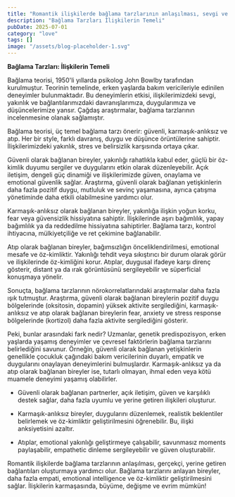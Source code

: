 ```yaml
---
title: "Romantik ilişkilerde bağlama tarzlarının anlaşılması, sevgi ve yakınlığın nasıl navigasyonu gerektiğini gösterir. Örneğin"
description: "Bağlama Tarzları İlişkilerin Temeli"
pubDate: 2025-07-01
category: "love"
tags: []
image: "/assets/blog-placeholder-1.svg"
---
```


**Bağlama Tarzları: İlişkilerin Temeli**

Bağlama teorisi, 1950'li yıllarda psikolog John Bowlby tarafından kurulmuştur. Teorinin temelinde, erken yaşlarda bakım vericileriyle edinilen deneyimler bulunmaktadır. Bu deneyimlerin etkisi, ilişkilerimizdeki sevgi, yakınlık ve bağlantılarımızdaki davranışlarımıza, duygularımıza ve düşüncelerimize yansır. Çağdaş araştırmalar, bağlama tarzlarının incelenmesine olanak sağlamıştır.

Bağlama teorisi, üç temel bağlama tarzı önerir: güvenli, karmaşık-anlıksız ve atıp. Her bir style, farklı davranış, duygu ve düşünce örüntülerine sahiptir. İlişkilerimizdeki yakınlık, stres ve belirsizlik karşısında ortaya çıkar.

Güvenli olarak bağlanan bireyler, yakınlığı rahatlıkla kabul eder, güçlü bir öz-kimlik duyumu sergiler ve duygularını etkin olarak düzenleyebilir. Açık iletişim, dengeli güç dinamiği ve ilişkilerimizde güven, onaylama ve emotional güvenlik sağlar. Araştırma, güvenli olarak bağlanan yetişkinlerin daha fazla pozitif duygu, mutluluk ve sevinç yaşamasına, ayrıca çatışma yönetiminde daha etkili olabilmesine yardımcı olur.

Karmaşık-anlıksız olarak bağlanan bireyler, yakınlığa ilişkin yoğun korku, fear veya güvensizlik hissiyatına sahiptir. İlişkilerinde aşırı bağımlılık, yapay bağımlılık ya da reddedilme hissiyatına sahiptirler. Bağlama tarzı, kontrol ihtiyacına, mülkiyetçiliğe ve ret çekimine bağlanabilir.

Atıp olarak bağlanan bireyler, bağımsızlığın önceliklendirilmesi, emotional mesafe ve öz-kimliktir. Yakınlığı tehdit veya sıkıştırıcı bir durum olarak görür ve ilişkilerinde öz-kimliğini korur. Atıplar, duygusal ifadeye karşı direnç gösterir, distant ya da ırak görüntüsünü sergileyebilir ve süperficial konuşmaya yönelir.

Sonuçta, bağlama tarzlarının nörokorrelatlarındaki araştırmalar daha fazla ışık tutmuştur. Araştırma, güvenli olarak bağlanan bireylerin pozitif duygu bölgelerinde (oksitosin, dopamin) yüksek aktivite sergilediğini, karmaşık-anlıksız ve atıp olarak bağlanan bireylerin fear, anxiety ve stress response bölgelerinde (kortizol) daha fazla aktivite sergilediğini gösterir.

Peki, bunlar arasındaki fark nedir? Uzmanlar, genetik predispozisyon, erken yaşlarda yaşamış deneyimler ve çevresel faktörlerin bağlama tarzlarını belirlediğini savunur. Örneğin, güvenli olarak bağlanan yetişkinlerin genellikle çocukluk çağındaki bakım vericilerinin duyarlı, empatik ve duygularını onaylayan deneyimlerini bulmuşlardır. Karmaşık-anlıksız ya da atıp olarak bağlanan bireyler ise, tutarlı olmayan, ihmal eden veya kötü muamele deneyimi yaşamış olabilirler.

* Güvenli olarak bağlanan partnerler, açık iletişim, güven ve karşılıklı destek sağlar, daha fazla uyumlu ve yerine getiren ilişkileri oluşturur.

* Karmaşık-anlıksız bireyler, duygularını düzenlemek, realistik beklentiler belirlemek ve öz-kimliktir geliştirilmesini öğrenebilir. Bu, ilişki anksiyetisini azaltır.

* Atıplar, emotional yakınlığı geliştirmeye çalışabilir, savunmasız moments paylaşabilir, empathetic dinleme sergileyebilir ve güven oluşturabilir.

Romantik ilişkilerde bağlama tarzlarının anlaşılması, gerçekçi, yerine getiren bağlantıları oluşturmaya yardımcı olur. Bağlama tarzlarını anlayan bireyler, daha fazla empati, emotional intelligence ve öz-kimliktir geliştirilmesini sağlar. İlişkilerin karmaşasında, büyüme, değişme ve evrim mümkün!
